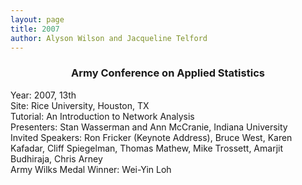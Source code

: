 ```yaml
---
layout: page
title: 2007
author: Alyson Wilson and Jacqueline Telford
---
```

<div align="center"><h3>Army Conference on Applied Statistics</h3></div>

<p>Year: 2007, 13th<br>
				Site: Rice University, Houston, TX<br>
				Tutorial: An Introduction to Network Analysis<br>
				Presenters: Stan Wasserman and Ann McCranie, Indiana University<br>
Invited Speakers: Ron Fricker (Keynote Address), Bruce West, Karen
Kafadar, Cliff Spiegelman, Thomas Mathew, Mike Trossett, Amarjit
Budhiraja, Chris Arney<br>
				Army Wilks Medal Winner: Wei-Yin Loh<br>
		</p>
